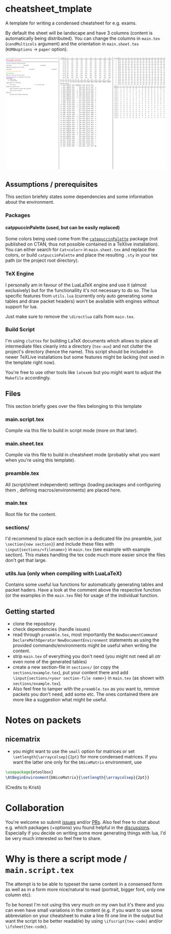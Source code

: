 # cheatsheet_tmplate

A template for writing a condensed cheatsheet for e.g. exams.

By default the sheet will be landscape and have 3 columns (content is
automatically being distributed). You can change the columns in `main.tex`
(`condMulticols` argument) and the orientation in `main.sheet.tex`
(`KOMAoptions` -> `paper` option).

![Preview of a cheatsheet](img/cheatsheet-light.png)

## Assumptions / prerequisites
This section briefely states some dependencies and some information about the
environment.

### Packages
#### catppuccinPalette (used, but can be easily replaced)
Some colors being used come from the
[`catppuccinPalette`](https://github.com/atticus-sullivan/catpuccinPalette)
package (not published on CTAN, thus not possible contained in a TeXlive
installation). You can either search for `Cat<color>` in `main.sheet.tex` and
replace the colors, or build `catpuccinPalette` and place the resulting `.sty`
in your tex path (or the project root directory).

### TeX Engine
I personally am in favour of the LuaLaTeX engine and use it (almost
exclusively) but for the functionallity it's not necessary to do so. The lua
specific features from `utils.lua` (currently only auto generating some tables
and draw packet headers) won't be available with engines without support for
lua.

Just make sure to remove the `\directlua` calls from `main.tex`.

### Build Script
I'm using `cluttex` for building LaTeX documents which allows to place all
intermediate files cleanly into a directory (`tex-aux`) and not clutter the
project's directory (hence the name). This script should be included in newer
TeXLive installations but some features might be lacking (not used in the
template right now).

You're free to use other tools like `latexmk` but you might want to adjust the
`Makefile` accordingly.

## Files
This section briefly goes over the files belonging to this template

### main.script.tex
Compile via this file to build in script mode (more on that later).

### main.sheet.tex
Compile via this file to build in cheatsheet mode (probably what you want when
you're using this template).

### preamble.tex
All (script/sheet independent) settings (loading packages and configuring them ,
defining macros/environments) are placed here.

### main.tex
Root file for the content.

### sections/
I'd recommend to place each section in a dedicated file (no preamble, just
`\section{new section}`) and include these files with
`\input{sections/<filename>}` in `main.tex` (see example with example section).
This makes handling the tex code much more easier since the files don't get that
large.

### utils.lua (only when compiling with LuaLaTeX)
Contains some useful lua functions for automatically generating tables and
packet haders. Have a look at the comment above the respective function (or the
examples in the `main.tex` file) for usage of the individual function.

## Getting started
- clone the repository
- check dependencies (handle issues)
- read through `preamble.tex`, most importantly the `NewDocumentCommand`
`DeclareMathOperator` `NewDocumentEnvironment` statements as using the provided
commands/environments might be useful when writing the content.
- strip `main.tex` of everything you don't need (you might not need all otr even
none of the generated tables)
- create a new section-file in `sections/` (or copy the `sections/example.tex`),
put your content there and add `\input{sections/<your section-file name>}` in
`main.tex` (as shown with `sections/example.tex`).
- Also feel free to tamper with the `preamble.tex` as you want to, remove
packets you don't need, add some etc. The ones contained there are more like a
suggestion what might be useful.

# Notes on packets
## nicematrix
- you might want to use the `small` option for matrices or set
`\setlength{\arraycolsep}{2pt}` for more condensed matrices. If you want the
latter one only for the `bNiceMatrix` environment, use

```latex
\usepackage{etoolbox}
\AtBeginEnvironment{bNiceMatrix}{\setlength{\arraycolsep}{2pt}}
```
(Credits to Kristi)

# Collaboration
You're welcome so submit
[issues](https://github.com/atticus-sullivan/cheatsheet_tmpl/issuesissues)
and/or [PRs](https://github.com/atticus-sullivan/cheatsheet_tmpl/pulls). Also
feel free to chat about e.g. which packages (+options) you found helpful in the
[discussions](https://github.com/atticus-sullivan/cheatsheet_tmpl/discussions).
Especially if you decide on writing some more generating things with lua, I'd be
very much interested so feel free to share.


# Why is there a script mode / `main.script.tex`
The attempt is to be able to typeset the same content in a consensed form as
well as in a form more nice/natural to read (portrait, bigger font, only one
column etc).

To be honest I'm not using this very much on my own but it's there and you can
even have small variations in the content (e.g. if you want to use some
abbreviation on your cheatsheet to make a line fit one line in the output but
want the script to be better readable) by using `\ifscript{tex-code}` and/or
`\ifsheet{tex-code}`.
